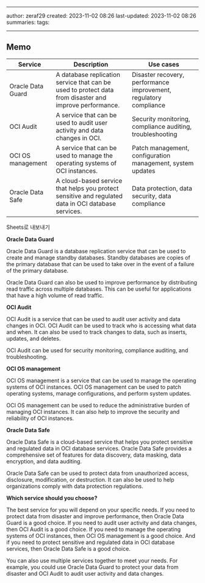 

--- 
author: zeraf29
created: 2023-11-02 08:26 
last-updated: 2023-11-02 08:26 
summaries: 
tags:

---


## Memo

|Service|Description|Use cases|
|---|---|---|
|Oracle Data Guard|A database replication service that can be used to protect data from disaster and improve performance.|Disaster recovery, performance improvement, regulatory compliance|
|OCI Audit|A service that can be used to audit user activity and data changes in OCI.|Security monitoring, compliance auditing, troubleshooting|
|OCI OS management|A service that can be used to manage the operating systems of OCI instances.|Patch management, configuration management, system updates|
|Oracle Data Safe|A cloud-based service that helps you protect sensitive and regulated data in OCI database services.|Data protection, data security, data compliance|

Sheets로 내보내기

**Oracle Data Guard**

Oracle Data Guard is a database replication service that can be used to create and manage standby databases. Standby databases are copies of the primary database that can be used to take over in the event of a failure of the primary database.

Oracle Data Guard can also be used to improve performance by distributing read traffic across multiple databases. This can be useful for applications that have a high volume of read traffic.

**OCI Audit**

OCI Audit is a service that can be used to audit user activity and data changes in OCI. OCI Audit can be used to track who is accessing what data and when. It can also be used to track changes to data, such as inserts, updates, and deletes.

OCI Audit can be used for security monitoring, compliance auditing, and troubleshooting.

**OCI OS management**

OCI OS management is a service that can be used to manage the operating systems of OCI instances. OCI OS management can be used to patch operating systems, manage configurations, and perform system updates.

OCI OS management can be used to reduce the administrative burden of managing OCI instances. It can also help to improve the security and reliability of OCI instances.

**Oracle Data Safe**

Oracle Data Safe is a cloud-based service that helps you protect sensitive and regulated data in OCI database services. Oracle Data Safe provides a comprehensive set of features for data discovery, data masking, data encryption, and data auditing.

Oracle Data Safe can be used to protect data from unauthorized access, disclosure, modification, or destruction. It can also be used to help organizations comply with data protection regulations.

**Which service should you choose?**

The best service for you will depend on your specific needs. If you need to protect data from disaster and improve performance, then Oracle Data Guard is a good choice. If you need to audit user activity and data changes, then OCI Audit is a good choice. If you need to manage the operating systems of OCI instances, then OCI OS management is a good choice. And if you need to protect sensitive and regulated data in OCI database services, then Oracle Data Safe is a good choice.

You can also use multiple services together to meet your needs. For example, you could use Oracle Data Guard to protect your data from disaster and OCI Audit to audit user activity and data changes.



